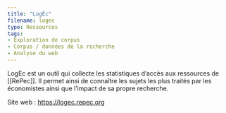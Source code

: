 ```yaml
---
title: "LogEc"
filename: logec
type: Ressources
tags:
- Exploration de corpus
- Corpus / données de la recherche
- Analyse du web
---
```


LogEc est un outil qui collecte les statistiques d’accès aux ressources de [[RePec]]. Il permet ainsi de connaître les sujets les plus traités par les économistes ainsi que l’impact de sa propre recherche.

Site web : <https://logec.repec.org>

